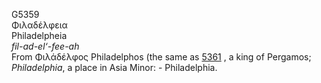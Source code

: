 G5359  
Φιλαδέλφεια  
Philadelpheia  
*fil-ad-el‘-fee-ah*  
From Φιλάδέλφος Philadelphos (the same as [5361](g5361) , a king of
Pergamos; *Philadelphia*, a place in Asia Minor: - Philadelphia.  
